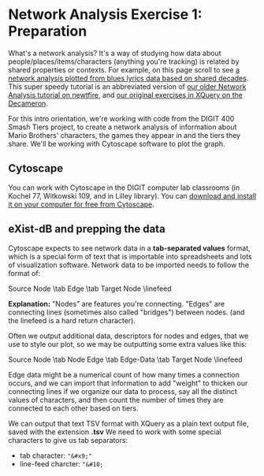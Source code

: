 # Network Analysis Exercise 1: Preparation

What's a network analysis? It's a way of studying how data about people/places/items/characters (anything you're tracking) is related by shared properties or contexts. For example, on this page scroll to see [a network analysis plotted from blues lyrics data based on shared decades](https://am0eba-byte.github.io/blues/index.html). This super speedy tutorial is an abbreviated version of [our older Network Analysis tutorial on newtfire](http://ebeshero.github.io/thalaba/cytosc.html), and [our original exercises in XQuery on the Decameron](https://newtfire.org/courses/tutorials/NetworkExercise1.html).

For this intro orientation, we're working with code from the DIGIT 400 Smash Tiers project, to create a network analysis of information about Mario Brothers' characters, the games they appear in and the tiers they share. We'll be working with Cytoscape software to plot the graph. 

## Cytoscape 
You can work with Cytoscape in the DIGIT computer lab classrooms (in Kochel 77, Witkowski 109, and in Lilley library). You can [download and install it on your computer for free from Cytoscape](https://cytoscape.org/).

## eXist-dB and prepping the data
Cytoscape expects to see network data in a **tab-separated values** format, which is a special form of text that is importable into spreadsheets and lots of visualization software. Network data to be imported needs to follow the format of:

Source Node \tab Edge \tab Target Node \linefeed

**Explanation:** 
"Nodes" are features you're connecting. 
"Edges" are connecting lines (sometimes also called "bridges") between nodes.
 (and the linefeed is a hard return character). 

Often we output additional data, descriptors for nodes and edges, that we use to style our plot, so we may be outputting some extra values like this:

Source Node \tab Node Edge \tab Edge-Data \tab Target Node \linefeed

Edge data might be a numerical count of how many times a connection occurs, and we can import that information to add "weight" to thicken our connecting lines if we organize our data to process, say all the distinct values of characters, and then count the number of times they are connected to each other based on tiers.  

We can output that text TSV format with XQuery as a plain text output file, saved with the extension **.tsv**
We need to work with some special characters to give us tab separators:

* tab character: `"&#x9;"` 
* line-feed charcter: `"&#10;`


